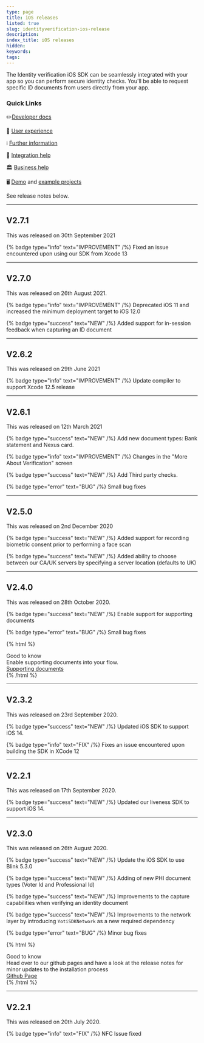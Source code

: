 ```yaml
---
type: page
title: iOS releases
listed: true
slug: identityverification-ios-release
description: 
index_title: iOS releases
hidden: 
keywords: 
tags: 
---
```


The Identity verification iOS SDK can be seamlessly integrated with your app so you can perform secure identity checks. You'll be able to request specific ID documents from users directly from your app.

### Quick Links

✏️[Developer docs](https://developers.yoti.com/identity-verification/getting-started)

🎨 [User experience](https://developers.yoti.com/identity-verification/user-experience)

ℹ️ [Further information](https://business.yoti.com/doc-scan/)

📧 [Integration help](mailto:clientsupport@yoti.com)

🏛 [Business help](https://www.yoti.com/contact-us/)

🖥 [Demo](https://yoti.world/yoti-doc-scan/) and [example projects](https://developers.yoti.com/identity-verification/quick-start)

See release notes below.

---

## V2.7.1

This was released on 30th September 2021

{% badge type="info" text="IMPROVEMENT" /%} Fixed an issue encountered upon using our SDK from Xcode 13

---

## V2.7.0

This was released on 26th August 2021.

{% badge type="info" text="IMPROVEMENT" /%} Deprecated iOS 11 and increased the minimum deployment target to iOS 12.0

{% badge type="success" text="NEW" /%} Added support for in-session feedback when capturing an ID document

---

## V2.6.2

This was released on 29th June 2021

{% badge type="info" text="IMPROVEMENT" /%} Update compiler to support Xcode 12.5 release

---

## V2.6.1

This was released on 12th March 2021

{% badge type="success" text="NEW" /%} Add new document types: Bank statement and Nexus card. 

{% badge type="info" text="IMPROVEMENT" /%}  Changes in the "More About Verification" screen

{% badge type="success" text="NEW" /%} Add Third party checks.

{% badge type="error" text="BUG" /%} Small bug fixes

---

## V2.5.0

This was released on 2nd December 2020

{% badge type="success" text="NEW" /%} Added support for recording biometric consent prior to performing a face scan

{% badge type="success" text="NEW" /%} Added ability to choose between our CA/UK servers by specifying a server location (defaults to UK)

---

## V2.4.0

This was released on 28th October 2020.

{% badge type="success" text="NEW" /%} Enable support for supporting documents

{% badge type="error" text="BUG" /%} Small bug fixes

{% html %}
<div class="alert-GTK">
    <div class="alert-title" id="GTK">
        Good to know
    </div>
    <div class="alert-text">
        Enable supporting documents into your flow.
    </div>
    <div class="alert-links"> 
        <a href="https://developers.yoti.com/identity-verification/document-checking#supporting-documents
                 ">Supporting documents</a>
   </div>
</div>
{% /html %}

---

## V2.3.2

This was released on 23rd September 2020.

{% badge type="success" text="NEW" /%} Updated iOS SDK to support iOS 14.

{% badge type="info" text="FIX" /%} Fixes an issue encountered upon building the SDK in XCode 12

---

## V2.2.1

 This was released on 17th September 2020.

{% badge type="success" text="NEW" /%} Updated our liveness SDK to support iOS 14.

---

## V2.3.0

This was released on 26th August 2020.

{% badge type="success" text="NEW" /%} Update the iOS SDK to use Blink 5.3.0

{% badge type="success" text="NEW" /%} Adding of new PHI document types (Voter Id and Professional Id)

{% badge type="success" text="NEW" /%} Improvements to the capture capabilities when verifying an identity document

{% badge type="success" text="NEW" /%} Improvements to the network layer by introducing `YotiSDKNetwork` as a new required dependency

{% badge type="error" text="BUG" /%} Minor bug fixes

{% html %}
<div class="alert-GTK">
    <div class="alert-title" id="GTK">
        Good to know
    </div>
    <div class="alert-text">
        Head over to our github pages and have a look at the release notes for minor updates to the installation process 
    </div>
    <div class="alert-links"> 
        <a href="https://github.com/getyoti/yoti-doc-scan-ios/releases/tag/v2.3.0">Github Page</a>
   </div>
</div>
{% /html %}

---

## V2.2.1

This was released on 20th July 2020.

{% badge type="info" text="FIX" /%} NFC Issue fixed